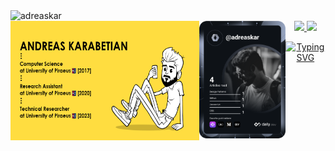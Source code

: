 <img src="https://komarev.com/ghpvc/?username=adreaskar&color=yellow&style=flat-square" alt="adreaskar" />

<!-- Banner and daily.dev card --> 
<div align="center" style="display:flex;flex-direction: row;">
<img style="width: 60%" src="https://github.com/adreaskar/adreaskar/blob/master/resources/3.png?raw=true"/>
<a href="https://app.daily.dev/adreaskar"><img src="https://github.com/adreaskar/adreaskar/blob/master/resources/devcard.svg" width="200" alt="Andreas Karabetian's Dev Card"/></a>
<div>
 
<!-- Stats -->
<div align="center">
  <a href="https://github.com/adreaskar">
  <img height="180em" src="https://github-readme-stats.vercel.app/api?username=adreaskar&&show_icons=true&title_color=ffffff&icon_color=ffdc40&text_color=ffffff&bg_color=151515&rank_icon=percentile" />
  <img height="180em" src="https://github-readme-stats.vercel.app/api/top-langs/?username=adreaskar&theme=buefy&layout=compact&title_color=ffffff&bg_color=151515&text_color=FFFEFE&hide=ejs,jupyter%20notebook&langs_count=7" />
  </a>
</div>

<!-- Typing  -->
<p align="center">
 
[![Typing SVG](https://readme-typing-svg.herokuapp.com/?lines=Web+development%20%2F%20design;Reasearcher+@+UniPi+(URPC);Everything+can+be+Dockerized!&width=500&height=50&color=ffdc40&center=true)](https://github.com/adreaskar)

</p>

